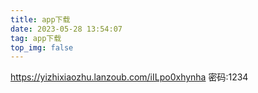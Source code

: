 ```yaml
---
title: app下载
date: 2023-05-28 13:54:07
tag: app下载
top_img: false
---
```

https://yizhixiaozhu.lanzoub.com/iILpo0xhynha
密码:1234